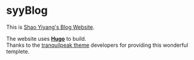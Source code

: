 # syyBlog
This is [Shao Yiyang's Blog Website](https://shaoyiyang.me "Shao Yiyang's Blog").

The website uses [**Hugo**](https://gohugo.io/overview/introduction/) to build.  
Thanks to the [tranquilpeak theme](https://themes.gohugo.io/hugo-tranquilpeak-theme) developers for providing this wonderful templete.
